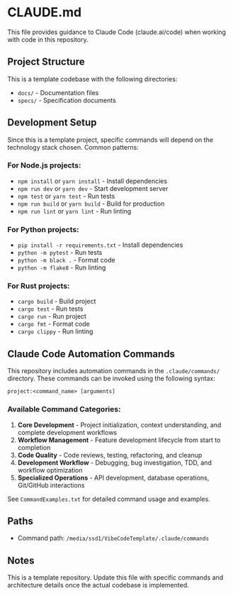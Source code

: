 # CLAUDE.md

This file provides guidance to Claude Code (claude.ai/code) when working with code in this repository.

## Project Structure

This is a template codebase with the following directories:
- `docs/` - Documentation files
- `specs/` - Specification documents

## Development Setup

Since this is a template project, specific commands will depend on the technology stack chosen. Common patterns:

### For Node.js projects:
- `npm install` or `yarn install` - Install dependencies
- `npm run dev` or `yarn dev` - Start development server
- `npm test` or `yarn test` - Run tests
- `npm run build` or `yarn build` - Build for production
- `npm run lint` or `yarn lint` - Run linting

### For Python projects:
- `pip install -r requirements.txt` - Install dependencies
- `python -m pytest` - Run tests
- `python -m black .` - Format code
- `python -m flake8` - Run linting

### For Rust projects:
- `cargo build` - Build project
- `cargo test` - Run tests
- `cargo run` - Run project
- `cargo fmt` - Format code
- `cargo clippy` - Run linting

## Claude Code Automation Commands

This repository includes automation commands in the `.claude/commands/` directory. These commands can be invoked using the following syntax:

```
project:<command_name> [arguments]
```

### Available Command Categories:

1. **Core Development** - Project initialization, context understanding, and complete development workflows
2. **Workflow Management** - Feature development lifecycle from start to completion
3. **Code Quality** - Code reviews, testing, refactoring, and cleanup
4. **Development Workflow** - Debugging, bug investigation, TDD, and workflow optimization
5. **Specialized Operations** - API development, database operations, Git/GitHub interactions

See `CommandExamples.txt` for detailed command usage and examples.

## Paths

- Command path: `/media/ssd1/VibeCodeTemplate/.claude/commands`

## Notes

This is a template repository. Update this file with specific commands and architecture details once the actual codebase is implemented.